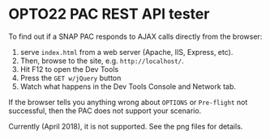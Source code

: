 # OPTO22 PAC REST API tester
To find out if a SNAP PAC responds to AJAX calls directly from the browser:
1. serve `index.html` from a web server (Apache, IIS, Express, etc).
1. Then, browse to the site, e.g. `http://localhost/`.
1. Hit F12 to open the Dev Tools
1. Press the `GET w/jQuery` button
1. Watch what happens in the Dev Tools Console and Network tab.

If the browser tells you anything wrong about `OPTIONS` or `Pre-flight` not successful, then the PAC does not support your scenario.

Currently (April 2018), it is not supported. See the png files for details.